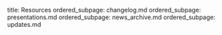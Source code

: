 title: Resources
ordered_subpage: changelog.md
ordered_subpage: presentations.md
ordered_subpage: news_archive.md
ordered_subpage: updates.md

